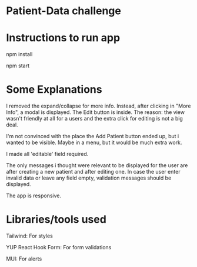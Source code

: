 # Patient-Data challenge

# Instructions to run app
 npm install
 
 npm start

# Some Explanations
 I removed the expand/collapse for more info. Instead, after clicking in "More Info", a modal is displayed. The Edit button is inside. The reason: the view wasn't friendly at all for a users and the extra click for editing is not a big deal.

 I'm not convinced with the place the Add Patient button ended up, but i wanted to be visible. Maybe in a menu, but it would be much extra work.

 I made all 'editable' field required.

 The only messages i thought were relevant to be displayed for the user are after creating a new patient and after editing one. In case the user enter invalid data or leave any field empty, validation messages should be displayed.

 The app is responsive.


# Libraries/tools used
 Tailwind: For styles

 YUP React Hook Form: For form validations

 MUI: For alerts